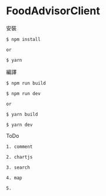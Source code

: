 # FoodAdvisorClient

安裝

```
$ npm install

or

$ yarn
```

編譯

```
$ npm run build

$ npm run dev

or

$ yarn build

$ yarn dev
```

ToDo

```
1. comment

2. chartjs

3. search

4. map

5.  
```
